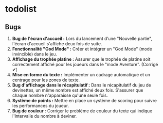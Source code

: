 # todolist

## Bugs 
1. **Bug de l'écran d'accueil :** Lors du lancement d'une "Nouvelle partie", l'écran d'accueil s'affiche deux fois de suite.
2. **Fonctionnalité "God Mode" :** Créer et intégrer un "God Mode" (mode invincible) dans le jeu.
3. **Affichage du trophée platine :** Assurer que le trophée de platine soit correctement affiché pour les joueurs dans le "mode Aventure". (Corrigé ✔)
4. **Mise en forme du texte :** Implémenter un cadrage automatique et un centrage pour les zones de texte.
5. **Bug d'affichage dans le récapitulatif :** Dans le récapitulatif du jeu de devinettes, un même nombre est affiché deux fois. S'assurer que chaque nombre n'apparaisse qu'une seule fois.
6. **Système de points :** Mettre en place un système de scoring pour suivre les performances du joueur.
7. **Bug de couleur :** Corriger le problème de couleur du texte qui indique l'intervalle du nombre à deviner.
